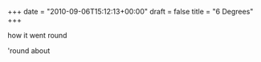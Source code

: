 +++
date = "2010-09-06T15:12:13+00:00"
draft = false
title = "6 Degrees"
+++
<p>how it went round</p>&#13;
<p>'round about</p> 
